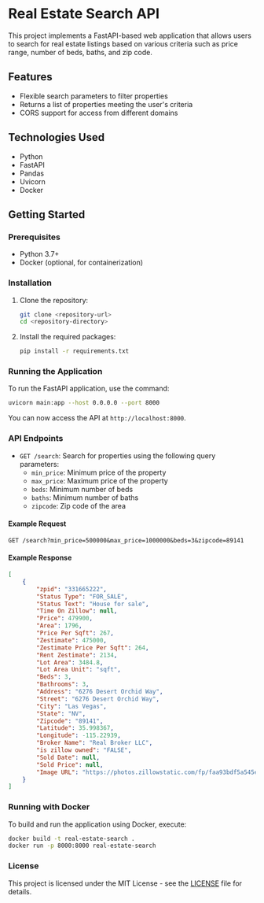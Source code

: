 # Real Estate Search API

This project implements a FastAPI-based web application that allows users to search for real estate listings based on various criteria such as price range, number of beds, baths, and zip code.

## Features

- Flexible search parameters to filter properties
- Returns a list of properties meeting the user's criteria
- CORS support for access from different domains

## Technologies Used

- Python
- FastAPI
- Pandas
- Uvicorn
- Docker

## Getting Started

### Prerequisites

- Python 3.7+
- Docker (optional, for containerization)

### Installation

1. Clone the repository:
   ```bash
   git clone <repository-url>
   cd <repository-directory>
   ```

2. Install the required packages:
   ```bash
   pip install -r requirements.txt
   ```

### Running the Application

To run the FastAPI application, use the command:
```bash
uvicorn main:app --host 0.0.0.0 --port 8000
```

You can now access the API at `http://localhost:8000`.

### API Endpoints

- `GET /search`: Search for properties using the following query parameters:
  - `min_price`: Minimum price of the property
  - `max_price`: Maximum price of the property
  - `beds`: Minimum number of beds
  - `baths`: Minimum number of baths
  - `zipcode`: Zip code of the area

#### Example Request
```http
GET /search?min_price=500000&max_price=1000000&beds=3&zipcode=89141
```

#### Example Response
```json
[
    {
        "zpid": "331665222",
        "Status Type": "FOR_SALE",
        "Status Text": "House for sale",
        "Time On Zillow": null,
        "Price": 479900,
        "Area": 1796,
        "Price Per Sqft": 267,
        "Zestimate": 475000,
        "Zestimate Price Per Sqft": 264,
        "Rent Zestimate": 2134,
        "Lot Area": 3484.8,
        "Lot Area Unit": "sqft",
        "Beds": 3,
        "Bathrooms": 3,
        "Address": "6276 Desert Orchid Way",
        "Street": "6276 Desert Orchid Way",
        "City": "Las Vegas",
        "State": "NV",
        "Zipcode": "89141",
        "Latitude": 35.998367,
        "Longitude": -115.22939,
        "Broker Name": "Real Broker LLC",
        "is zillow owned": "FALSE",
        "Sold Date": null,
        "Sold Price": null,
        "Image URL": "https://photos.zillowstatic.com/fp/faa93bdf5a545e30d437987caf9ec4c2-p_e.jpg"
    }
]
```

### Running with Docker

To build and run the application using Docker, execute:
```bash
docker build -t real-estate-search .
docker run -p 8000:8000 real-estate-search
```

### License

This project is licensed under the MIT License - see the [LICENSE](LICENSE) file for details.

